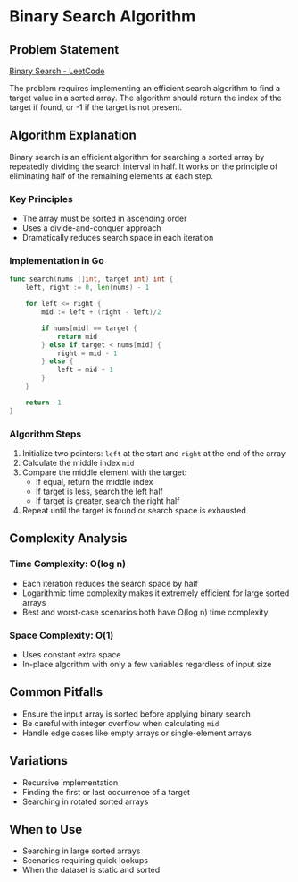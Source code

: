 # Binary Search Algorithm

## Problem Statement
[Binary Search - LeetCode](https://leetcode.com/problems/binary-search/)

The problem requires implementing an efficient search algorithm to find a target value in a sorted array. The algorithm should return the index of the target if found, or -1 if the target is not present.

## Algorithm Explanation

Binary search is an efficient algorithm for searching a sorted array by repeatedly dividing the search interval in half. It works on the principle of eliminating half of the remaining elements at each step.

### Key Principles
- The array must be sorted in ascending order
- Uses a divide-and-conquer approach
- Dramatically reduces search space in each iteration

### Implementation in Go

```go
func search(nums []int, target int) int {
    left, right := 0, len(nums) - 1

    for left <= right {
        mid := left + (right - left)/2

        if nums[mid] == target {
            return mid
        } else if target < nums[mid] {
            right = mid - 1
        } else {
            left = mid + 1
        }
    }

    return -1    
}
```

### Algorithm Steps
1. Initialize two pointers: `left` at the start and `right` at the end of the array
2. Calculate the middle index `mid`
3. Compare the middle element with the target:
   - If equal, return the middle index
   - If target is less, search the left half
   - If target is greater, search the right half
4. Repeat until the target is found or search space is exhausted

## Complexity Analysis

### Time Complexity: O(log n)
- Each iteration reduces the search space by half
- Logarithmic time complexity makes it extremely efficient for large sorted arrays
- Best and worst-case scenarios both have O(log n) time complexity

### Space Complexity: O(1)
- Uses constant extra space
- In-place algorithm with only a few variables regardless of input size

## Common Pitfalls
- Ensure the input array is sorted before applying binary search
- Be careful with integer overflow when calculating `mid`
- Handle edge cases like empty arrays or single-element arrays

## Variations
- Recursive implementation
- Finding the first or last occurrence of a target
- Searching in rotated sorted arrays

## When to Use
- Searching in large sorted arrays
- Scenarios requiring quick lookups
- When the dataset is static and sorted


